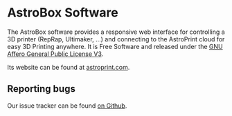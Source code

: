 AstroBox Software
=================

The AstroBox software provides a responsive web interface for controlling a 3D printer (RepRap, Ultimaker, ...) and connecting to the AstroPrint cloud for easy 3D Printing anywhere. It is Free Software and released under the [GNU Affero General Public License V3](http://www.gnu.org/licenses/agpl.html).

Its website can be found at [astroprint.com](https://www.astroprint.com).

Reporting bugs
--------------

Our issue tracker can be found [on Github](https://github.com/3dagogo/astrobox/issues).
